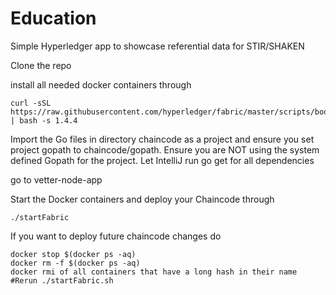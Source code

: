 # Education
Simple Hyperledger app to showcase referential data for STIR/SHAKEN

Clone the repo

install all needed docker containers through 

	curl -sSL https://raw.githubusercontent.com/hyperledger/fabric/master/scripts/bootstrap.sh | bash -s 1.4.4 

Import the Go files in directory chaincode as a project and ensure you set project gopath to chaincode/gopath. Ensure you are NOT using the system defined Gopath for the project. Let IntelliJ run go get for all dependencies

go to vetter-node-app

Start the Docker containers and deploy your Chaincode through

`./startFabric`

If you want to deploy future chaincode changes do

	docker stop $(docker ps -aq)
	docker rm -f $(docker ps -aq)
	docker rmi of all containers that have a long hash in their name
	#Rerun ./startFabric.sh
